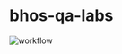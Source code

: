 # bhos-qa-labs
![workflow](https://github.com/AminaIsazada/bhos-qa-labs/actions/workflows/gradle.yml/badge.svg)
